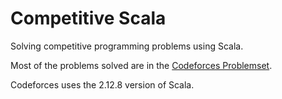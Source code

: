 # Competitive Scala

Solving competitive programming problems using Scala.

Most of the problems solved are in the [Codeforces Problemset](https://codeforces.com/problemset).

Codeforces uses the 2.12.8 version of Scala.
